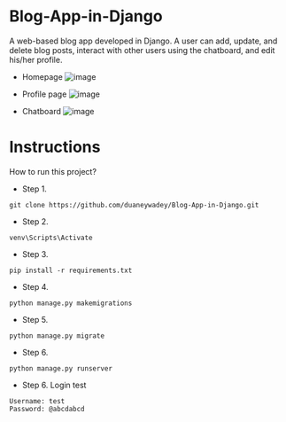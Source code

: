 # Blog-App-in-Django
A web-based blog app developed in Django. A user can add, update, and delete blog posts, interact with other users using the chatboard, and edit his/her profile. 

* Homepage
![image](https://user-images.githubusercontent.com/88537860/171396261-827cd784-fc80-4868-badc-b60981a10de3.png)

* Profile page
![image](https://user-images.githubusercontent.com/88537860/201466488-3d4d94d3-e081-413b-bd95-0106f9d1b154.png)

* Chatboard
![image](https://user-images.githubusercontent.com/88537860/201466542-92b95695-172f-4cd5-9588-62b1a0eb32a5.png)

# Instructions
How to run this project? 

* Step 1. 
```
git clone https://github.com/duaneywadey/Blog-App-in-Django.git
```

* Step 2. 
```
venv\Scripts\Activate
```

* Step 3. 
```
pip install -r requirements.txt
```

* Step 4.
```
python manage.py makemigrations
```

* Step 5.
```
python manage.py migrate
```

* Step 6.
```
python manage.py runserver
```

* Step 6. Login test
```
Username: test
Password: @abcdabcd
```

